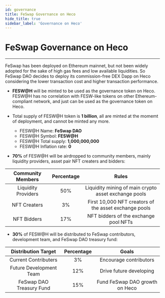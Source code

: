 ```yaml
---
id: governance
title: FeSwap Governance on Heco
hide_title: true
sidebar_label: 'Governance on Heco'
---
```


<div  className="title">
  <h1> FeSwap Governance on Heco </h1>
</div>

_______________________

FeSwap has been deployed on Ethereum mainnet, but not been widely adopted for the sake of high gas fees and low available liquidities. So FeSwap DAO decides to deploy its commission-free DEX Dapp on Heco considering the lower transaction cost and higher transaction performance.

- <p><b>FESW@H</b> will be minted to be used as the governance token on Heco. FESW@H has no correlation with FESW-like tokens on other Ethereum-compliant network, and just can be used as the governance token on Heco.</p>

- Total supply of FESW@H token is <b>1 billion</b>, all are minted at the momemt of deployment, and cannot be minted any more.  
  - <span className="text_span">FESW@H Name:</span>           <b className="title">FeSwap DAO</b>
  - <span className="text_span">FESW@H Symbol:</span>         <b className="title">FESW@H</b>
  - <span className="text_span">FESW@H Total supply:</span>   <b className="title">1,000,000,000</b>
  - <span className="text_span">FESW@H Inflation rate:</span> <b className="title">0</b>


- <p><b>70%</b> of FESW@H will be airdropped to community members, mainly liquidity providers, asset pair NFT creaters and bidders:</p>

<div className="table">

| Community Members    | Percentage   | Rules                                                      |
|:--------------------:|:------------:|:----------------------------------------------------------:|
| Liquidity Providers  |  50%         | Liquidity mining of main crypto asset exchange pools       |
| NFT Creaters         |  3%          | First 10,000 NFT creators of the asset exchange pools      |
| NFT Bidders          |  17%         | NFT bidders of the exchange pool NFTs                      |

</div>

- <p><b>30%</b> of FESW@H will be distributed to FeSwap contributors, development team, and FeSwap DAO treasury fund:</p>

<div className="table">

| Distribution Target             | Percentage    |  Goals                            |
|:-------------------------------:|:-------------:|:---------------------------------:|
| Current Contributers            |  3%           | Encourage contributors            |
| Future Development Team         |  12%          | Drive future developing           |
| FeSwap DAO Treasury Fund        |  15%          | Fund FeSwap DAO growth on Heco     |

</div>
